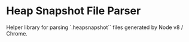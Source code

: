# Heap Snapshot File Parser

Helper library for parsing `.heapsnapshot`` files generated by Node v8 / Chrome.
